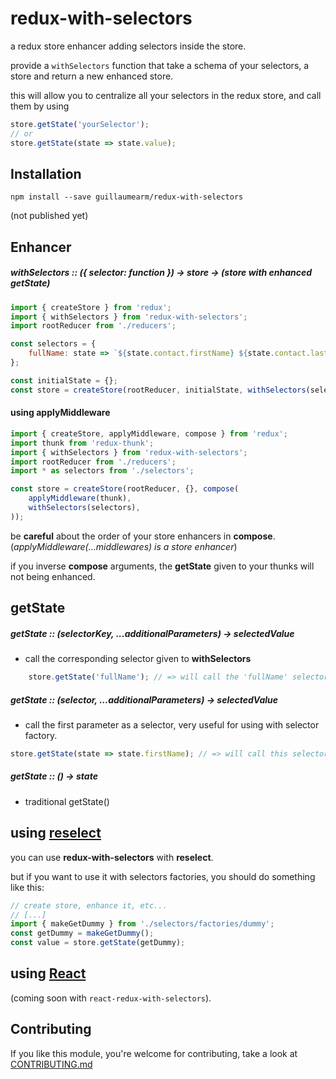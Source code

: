 # redux-with-selectors

a redux store enhancer adding selectors inside the store.


provide a `withSelectors` function that take a schema of your selectors, a store and return a new enhanced store.

this will allow you to centralize all your selectors in the redux store, and call them by using
```js
store.getState('yourSelector');
// or
store.getState(state => state.value);
```

## Installation
```
npm install --save guillaumearm/redux-with-selectors
```
(not published yet)

## Enhancer

##### withSelectors :: ({ selector: function }) -> store -> (store with enhanced getState)

```js
import { createStore } from 'redux';
import { withSelectors } from 'redux-with-selectors';
import rootReducer from './reducers';

const selectors = {
    fullName: state => `${state.contact.firstName} ${state.contact.lastName}`;
};

const initialState = {};
const store = createStore(rootReducer, initialState, withSelectors(selectors));
```

#### using applyMiddleware
```js
import { createStore, applyMiddleware, compose } from 'redux';
import thunk from 'redux-thunk';
import { withSelectors } from 'redux-with-selectors';
import rootReducer from './reducers';
import * as selectors from './selectors';

const store = createStore(rootReducer, {}, compose(
    applyMiddleware(thunk),
    withSelectors(selectors),
));
```
be __careful__ about the order of your store enhancers in __compose__.
(_applyMiddleware(...middlewares) is a store enhancer_)

if you inverse __compose__ arguments, the __getState__ given to your thunks will not being enhanced.

## getState
##### getState :: (selectorKey, ...additionalParameters) -> selectedValue
- call the corresponding selector given to __withSelectors__

```js
    store.getState('fullName'); // => will call the 'fullName' selector, given to the store.
```

##### getState :: (selector, ...additionalParameters) -> selectedValue
- call the first parameter as a selector, very useful for using with selector factory.
```js
store.getState(state => state.firstName); // => will call this selector
```

##### getState :: () -> state
- traditional getState()

## using [reselect](https://github.com/reactjs/reselect)
you can use __redux-with-selectors__ with __reselect__.

but if you want to use it with selectors factories,
you should do something like this:
```js
// create store, enhance it, etc...
// [...]
import { makeGetDummy } from './selectors/factories/dummy';
const getDummy = makeGetDummy();
const value = store.getState(getDummy);
```

## using [React](https://facebook.github.io/react/)
(coming soon with `react-redux-with-selectors`).

## Contributing
If you like this module, you're welcome for contributing,
take a look at [CONTRIBUTING.md](https://github.com/guillaumearm/redux-with-selectors/blob/master/CONTRIBUTING.md)
